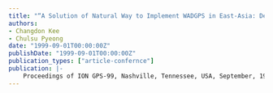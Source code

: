 ```yaml
---
title: "“A Solution of Natural Way to Implement WADGPS in East-Asia: Decentralized WADGPS”"
authors:
- Changdon Kee
- Chulsu Pyeong
date: "1999-09-01T00:00:00Z"
publishDate: "1999-09-01T00:00:00Z"
publication_types: ["article-confernce"]
publication: |-
    Proceedings of ION GPS-99, Nashville, Tennessee, USA, September, 1999
---
```

